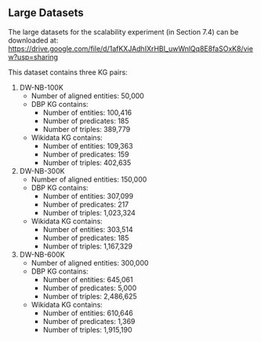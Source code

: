 ## Large Datasets
The large datasets for the scalability experiment (in Section 7.4) can be downloaded at: https://drive.google.com/file/d/1afKXJAdhIXrHBI_uwWnlQq8E8faSOxK8/view?usp=sharing

This dataset contains three KG pairs:

1. DW-NB-100K
   - Number of aligned entities: 50,000
   - DBP KG contains: 
     * Number of entities: 100,416 
     * Number of predicates: 185 
     * Number of triples: 389,779
   - Wikidata KG contains:
     * Number of entities: 109,363 
     * Number of predicates: 159
     * Number of triples: 402,635
2. DW-NB-300K
   - Number of aligned entities: 150,000
   - DBP KG contains: 
     * Number of entities: 307,099 
     * Number of predicates: 217 
     * Number of triples: 1,023,324
   - Wikidata KG contains:
     * Number of entities: 303,514 
     * Number of predicates: 185
     * Number of triples: 1,167,329
3. DW-NB-600K
   - Number of aligned entities: 300,000
   - DBP KG contains: 
     * Number of entities: 645,061 
     * Number of predicates: 5,000 
     * Number of triples: 2,486,625
   - Wikidata KG contains:
     * Number of entities: 610,646 
     * Number of predicates: 1,369
     * Number of triples: 1,915,190
